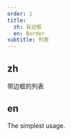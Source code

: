 ```yaml
---
order: 1
title:
  zh: 有边框
  en: Border
subtitle: 列表
---
```


## zh

带边框的列表

## en

The simplest usage.
